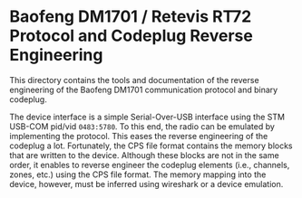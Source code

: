 # Baofeng DM1701 / Retevis RT72 Protocol and Codeplug Reverse Engineering

This directory contains the tools and documentation of the reverse engineering of the Baofeng 
DM1701 communication protocol and binary codeplug.

The device interface is a simple Serial-Over-USB interface using the STM USB-COM pid/vid 
`0483:5780`. To this end, the radio can be emulated by implementing the protocol. This eases 
the reverse engineering of the codeplug a lot. Fortunately, the CPS file format contains the 
memory blocks that are written to the device. Although these blocks are not in the same order,
it enables to reverse engineer the codeplug elements (i.e., channels, zones, etc.) using the 
CPS file format. The memory mapping into the device, however, must be inferred using wireshark
or a device emulation.

